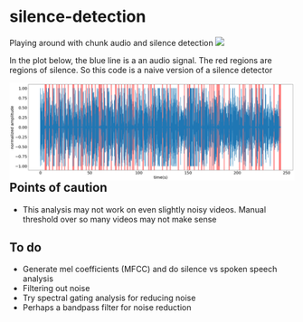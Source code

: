 # silence-detection

Playing around with chunk audio and silence detection
![]('pydub_silence_regions_another_example.png')

In the plot below, the blue line is a an audio signal. The red regions are regions of silence. So this code is a naive version of a silence detector

<img src="pydub_silence_regions_another_example.png"
     alt="Markdown Monster icon"
     style="float: left; margin-right: 10px;" />


## Points of caution 
- This analysis may not work on even slightly noisy videos. Manual threshold over so many videos may not make sense

## To do 
- Generate mel coefficients (MFCC) and do silence vs spoken speech analysis
- Filtering out noise
- Try spectral gating analysis for reducing noise
- Perhaps a bandpass filter for noise reduction 
  